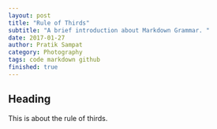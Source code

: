 ```yaml
---
layout: post
title: "Rule of Thirds"
subtitle: "A brief introduction about Markdown Grammar. "
date: 2017-01-27
author: Pratik Sampat
category: Photography
tags: code markdown github
finished: true
---
```


## Heading
This is about the rule of thirds.